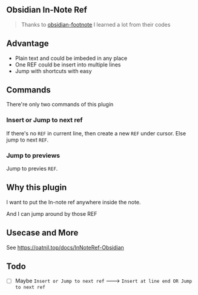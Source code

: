 ## Obsidian In-Note Ref
> Thanks to [obsidian-footnote](https://github.com/MichaBrugger/obsidian-footnotes)
> I learned a lot from their codes

## Advantage

- Plain text and could be imbeded in any place
- One REF could be insert into multiple lines
- Jump with shortcuts with easy

## Commands

There're only two commands of this plugin

### Insert or Jump to next ref

If there's no `REF` in current line, then create a new `REF` under cursor.
Else jump to next `REF`.

### Jump to previews

Jump to previes `REF`.

## Why this plugin

I want to put the In-note ref anywhere inside the note.

And I can jump around by those REF

## Usecase and More

See https://oatnil.top/docs/InNoteRef-Obsidian

## Todo

- [ ] Maybe `Insert or Jump to next ref` ---> `Insert at line end OR Jump to next ref`

